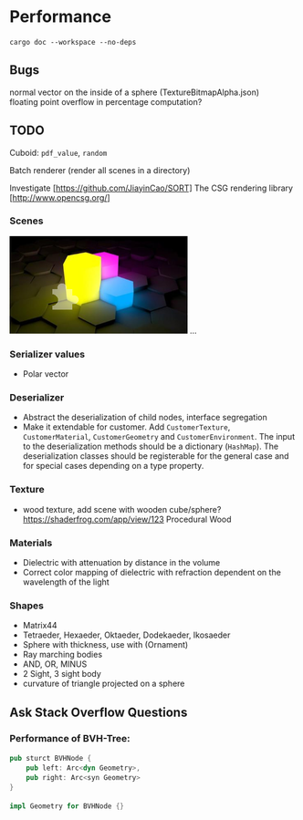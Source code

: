 
# Performance

```lang-none
cargo doc --workspace --no-deps
```

## Bugs

normal vector on the inside of a sphere (TextureBitmapAlpha.json)  
floating point overflow in percentage computation?

## TODO

Cuboid: `pdf_value`, `random`

Batch renderer (render all scenes in a directory)

Investigate [https://github.com/JiayinCao/SORT]
The CSG rendering library [http://www.opencsg.org/]

### Scenes

![](pkxLT.png)
...

### Serializer values

- Polar vector

### Deserializer

- Abstract the deserialization of child nodes, interface segregation
- Make it extendable for customer. Add `CustomerTexture`, `CustomerMaterial`, `CustomerGeometry` and `CustomerEnvironment`. The input to the deserialization methods should be a dictionary (`HashMap`). The deserialization classes should be registerable for the general case and for special cases depending on a type property.

### Texture

- wood texture, add scene with wooden cube/sphere?
  https://shaderfrog.com/app/view/123 Procedural Wood

### Materials

- Dielectric with attenuation by distance in the volume
- Correct color mapping of dielectric with refraction dependent on the wavelength of the light

### Shapes

- Matrix44
- Tetraeder, Hexaeder, Oktaeder, Dodekaeder, Ikosaeder 
- Sphere with thickness, use with (Ornament)
- Ray marching bodies
- AND, OR, MINUS
- 2 Sight, 3 sight body
- curvature of triangle projected on a sphere

## Ask Stack Overflow Questions

### Performance of BVH-Tree:

```rust
pub sturct BVHNode {
    pub left: Arc<dyn Geometry>,
    pub right: Arc<syn Geometry> 
}

impl Geometry for BVHNode {}
```

